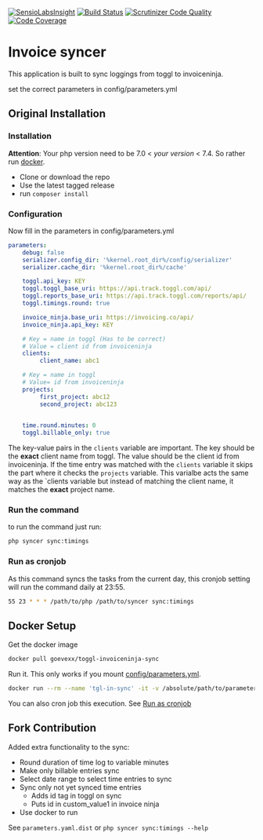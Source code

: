 [![SensioLabsInsight](https://insight.sensiolabs.com/projects/c75bd15a-5d40-4879-9a2f-23e4a6b683e0/mini.png)](https://insight.sensiolabs.com/projects/c75bd15a-5d40-4879-9a2f-23e4a6b683e0)
[![Build Status](https://travis-ci.org/Matth--/toggl-invoiceninja-sync.svg?branch=master)](https://travis-ci.org/Matth--/toggl-invoiceninja-sync)
[![Scrutinizer Code Quality](https://scrutinizer-ci.com/g/Matth--/toggl-invoiceninja-sync/badges/quality-score.png?b=master)](https://scrutinizer-ci.com/g/Matth--/toggl-invoiceninja-sync/?branch=master)
[![Code Coverage](https://scrutinizer-ci.com/g/Matth--/toggl-invoiceninja-sync/badges/coverage.png?b=master)](https://scrutinizer-ci.com/g/Matth--/toggl-invoiceninja-sync/?branch=master)

# Invoice syncer
This application is built to sync loggings from toggl to invoiceninja.

set the correct parameters in config/parameters.yml

## Original Installation

### Installation

**Attention**: Your php version need to be 7.0 < *your version* < 7.4. So rather run [docker](#docker-setup).

- Clone or download the repo
- Use the latest tagged release
- run `composer install`
  
### Configuration

Now fill in the parameters in config/parameters.yml
```yaml
parameters:
    debug: false
    serializer.config_dir: '%kernel.root_dir%/config/serializer'
    serializer.cache_dir: '%kernel.root_dir%/cache'

    toggl.api_key: KEY
    toggl.toggl_base_uri: https://api.track.toggl.com/api/
    toggl.reports_base_uri: https://api.track.toggl.com/reports/api/
    toggl.timings.round: true

    invoice_ninja.base_uri: https://invoicing.co/api/
    invoice_ninja.api_key: KEY

    # Key = name in toggl (Has to be correct)
    # Value = client id from invoiceninja
    clients:
         client_name: abc1

    # Key = name in toggl
    # Value= id from invoiceninja
    projects:
         first_project: abc12
         second_project: abc123

    
    time.round.minutes: 0
    toggl.billable_only: true
```

The key-value pairs in the `clients` variable are important. The key should be the **exact** client name from toggl. The value should be the client id from invoiceninja.
If the time entry was matched with the `clients` variable it skips the part where it checks the `projects` variable. This varialbe acts the same way as the `clients
 variable but instead of matching the client name, it matches the **exact** project name.

### Run the command

to run the command just run:

```bash
php syncer sync:timings
```

### Run as cronjob

As this command syncs the tasks from the current day, this cronjob setting will run the command daily at 23:55.

```bash
55 23 * * * /path/to/php /path/to/syncer sync:timings
```

## Docker Setup
Get the docker image 
```bash
docker pull goevexx/toggl-invoiceninja-sync
```
Run it. This only works if you mount [config/parameters.yml](#configuration).

```bash
docker run --rm --name 'tgl-in-sync' -it -v /absolute/path/to/parameters.yml:/syncer/config/parameters.yml goevexx/toggl-invoiceninja-sync
```

You can also cron job this execution. See [Run as cronjob](#run-as-cronjob)

## Fork Contribution

Added extra functionality to the sync:
- Round duration of time log to variable minutes
- Make only billable entries sync
- Select date range to select time entries to sync
- Sync only not yet synced time entries
  - Adds id tag in toggl on sync
  - Puts id in custom_value1 in invoice ninja
- Use docker to run
   
 See `parameters.yaml.dist` or `php syncer sync:timings --help`
